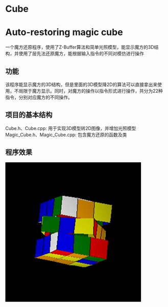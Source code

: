 # Cube
Auto-restoring magic cube
=========================

一个魔方还原程序，使用了Z-Buffer算法和简单光照模型，能显示魔方的3D结构，并使用了层先法还原魔方，能根据输入指令的不同对模仿进行操作

功能
-----

该程序能显示魔方的3D结构，但是里面的3D模型降2D的算法可以直接拿出来使用，不局限于魔方显示。同时，对魔方的操作以指令形式进行操作，共分为22种指令，分别对应魔方的不同操作。

项目的基本结构
-------------

Cube.h、Cube.cpp: 用于实现3D模型转2D图像，并增加光照模型  
Magic_Cube.h、Magic_Cube.cpp: 包含魔方还原的函数及类

程序效果
--------

![image](https://raw.githubusercontent.com/lingzerol/Cube/master/Program%20performance/cube_restoring.PNG)